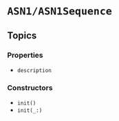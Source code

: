 # ``ASN1/ASN1Sequence``

## Topics

### Properties

- ``description``

### Constructors

- ``init()``
- ``init(_:)``

